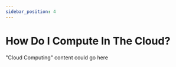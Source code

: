 ```yaml
---
sidebar_position: 4
---
```


# How Do I Compute In The Cloud?

"Cloud Computing" content could go here